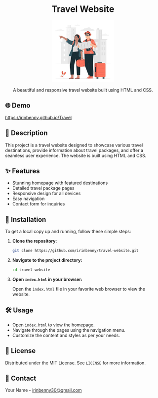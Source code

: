 <h1 align="center">Travel Website</h1>

<p align="center">
  <img src="https://github.com/irinbenny/Travel/blob/master/img/a1.jpg?raw=true" alt="Travel Website Logo" width="200">
</p>

<p align="center">
  A beautiful and responsive travel website built using HTML and CSS.
</p>

## 🌐 Demo

https://irinbenny.github.io/Travel

## 📜 Description

This project is a travel website designed to showcase various travel destinations, provide information about travel packages, and offer a seamless user experience. The website is built using HTML and CSS.

## ✨ Features

- Stunning homepage with featured destinations
- Detailed travel package pages
- Responsive design for all devices
- Easy navigation
- Contact form for inquiries

## 🚀 Installation

To get a local copy up and running, follow these simple steps:

1. **Clone the repository:**

    ```bash
    git clone https://github.com/irinbenny/travel-website.git
    ```

2. **Navigate to the project directory:**

    ```bash
    cd travel-website
    ```

3. **Open `index.html` in your browser:**

    Open the `index.html` file in your favorite web browser to view the website.

## 🛠️ Usage

- Open `index.html` to view the homepage.
- Navigate through the pages using the navigation menu.
- Customize the content and styles as per your needs.

## 📄 License

Distributed under the MIT License. See `LICENSE` for more information.

## 📧 Contact

Your Name - irinbenny30@gmail.com


